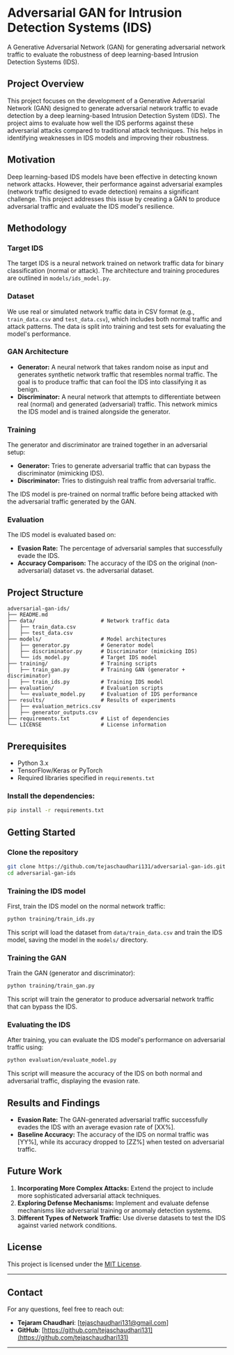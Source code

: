 
# Adversarial GAN for Intrusion Detection Systems (IDS)

A Generative Adversarial Network (GAN) for generating adversarial network traffic to evaluate the robustness of deep learning-based Intrusion Detection Systems (IDS).

## Project Overview

This project focuses on the development of a Generative Adversarial Network (GAN) designed to generate adversarial network traffic to evade detection by a deep learning-based Intrusion Detection System (IDS). The project aims to evaluate how well the IDS performs against these adversarial attacks compared to traditional attack techniques. This helps in identifying weaknesses in IDS models and improving their robustness.

## Motivation

Deep learning-based IDS models have been effective in detecting known network attacks. However, their performance against adversarial examples (network traffic designed to evade detection) remains a significant challenge. This project addresses this issue by creating a GAN to produce adversarial traffic and evaluate the IDS model's resilience.

## Methodology

### Target IDS

The target IDS is a neural network trained on network traffic data for binary classification (normal or attack). The architecture and training procedures are outlined in `models/ids_model.py`.

### Dataset

We use real or simulated network traffic data in CSV format (e.g., `train_data.csv` and `test_data.csv`), which includes both normal traffic and attack patterns. The data is split into training and test sets for evaluating the model's performance.

### GAN Architecture

- **Generator:** A neural network that takes random noise as input and generates synthetic network traffic that resembles normal traffic. The goal is to produce traffic that can fool the IDS into classifying it as benign.
- **Discriminator:** A neural network that attempts to differentiate between real (normal) and generated (adversarial) traffic. This network mimics the IDS model and is trained alongside the generator.

### Training

The generator and discriminator are trained together in an adversarial setup:
- **Generator:** Tries to generate adversarial traffic that can bypass the discriminator (mimicking IDS).
- **Discriminator:** Tries to distinguish real traffic from adversarial traffic.

The IDS model is pre-trained on normal traffic before being attacked with the adversarial traffic generated by the GAN.

### Evaluation

The IDS model is evaluated based on:
- **Evasion Rate:** The percentage of adversarial samples that successfully evade the IDS.
- **Accuracy Comparison:** The accuracy of the IDS on the original (non-adversarial) dataset vs. the adversarial dataset.

## Project Structure

```
adversarial-gan-ids/
├── README.md
├── data/                     # Network traffic data
│   ├── train_data.csv
│   ├── test_data.csv
├── models/                   # Model architectures
│   ├── generator.py          # Generator model
│   ├── discriminator.py      # Discriminator (mimicking IDS)
│   └── ids_model.py          # Target IDS model
├── training/                 # Training scripts
│   ├── train_gan.py          # Training GAN (generator + discriminator)
│   ├── train_ids.py          # Training IDS model
├── evaluation/               # Evaluation scripts
│   └── evaluate_model.py     # Evaluation of IDS performance
├── results/                  # Results of experiments
│   ├── evaluation_metrics.csv
│   ├── generator_outputs.csv
├── requirements.txt          # List of dependencies
└── LICENSE                   # License information
```

## Prerequisites

- Python 3.x
- TensorFlow/Keras or PyTorch
- Required libraries specified in `requirements.txt`

### Install the dependencies:

```bash
pip install -r requirements.txt
```

## Getting Started

### Clone the repository

```bash
git clone https://github.com/tejaschaudhari131/adversarial-gan-ids.git
cd adversarial-gan-ids
```

### Training the IDS model

First, train the IDS model on the normal network traffic:

```bash
python training/train_ids.py
```

This script will load the dataset from `data/train_data.csv` and train the IDS model, saving the model in the `models/` directory.

### Training the GAN

Train the GAN (generator and discriminator):

```bash
python training/train_gan.py
```

This script will train the generator to produce adversarial network traffic that can bypass the IDS.

### Evaluating the IDS

After training, you can evaluate the IDS model's performance on adversarial traffic using:

```bash
python evaluation/evaluate_model.py
```

This script will measure the accuracy of the IDS on both normal and adversarial traffic, displaying the evasion rate.

## Results and Findings

- **Evasion Rate:** The GAN-generated adversarial traffic successfully evades the IDS with an average evasion rate of [XX%].
- **Baseline Accuracy:** The accuracy of the IDS on normal traffic was [YY%], while its accuracy dropped to [ZZ%] when tested on adversarial traffic.

## Future Work

1. **Incorporating More Complex Attacks:** Extend the project to include more sophisticated adversarial attack techniques.
2. **Exploring Defense Mechanisms:** Implement and evaluate defense mechanisms like adversarial training or anomaly detection systems.
3. **Different Types of Network Traffic:** Use diverse datasets to test the IDS against varied network conditions.


## **License**

This project is licensed under the [MIT License](LICENSE).

---

## **Contact**

For any questions, feel free to reach out:
* **Tejaram Chaudhari**: [tejaschaudhari131@gmail.com]
* **GitHub**: [https://github.com/tejaschaudhari131](https://github.com/tejaschaudhari131)

---
